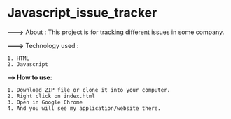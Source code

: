 # Javascript_issue_tracker

<b>---></b> About : This project is for tracking different issues in some company.

<b>---></b> Technology used : 

    1. HTML
    2. Javascript
    
<b>--> How to use:</b> 

    1. Download ZIP file or clone it into your computer.
    2. Right click on index.html 
    3. Open in Google Chrome
    4. And you will see my application/website there.
